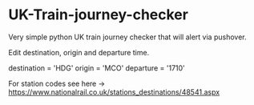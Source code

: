 # UK-Train-journey-checker

Very simple python UK train journey checker that will alert via pushover.

Edit destination, origin and departure time.

destination = 'HDG'
origin = 'MCO'
departure = '1710'

For station codes see here -> https://www.nationalrail.co.uk/stations_destinations/48541.aspx
